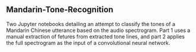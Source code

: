 ## Mandarin-Tone-Recognition

Two Jupyter notebooks detailing an attempt to classify the tones of a Mandarin Chinese utterance based on the audio spectrogram. 
Part 1 uses a manual extraction of fetures from extracted tone lines, and part 2 applies the full spectrogram as the input of a 
convolutional neural network.
